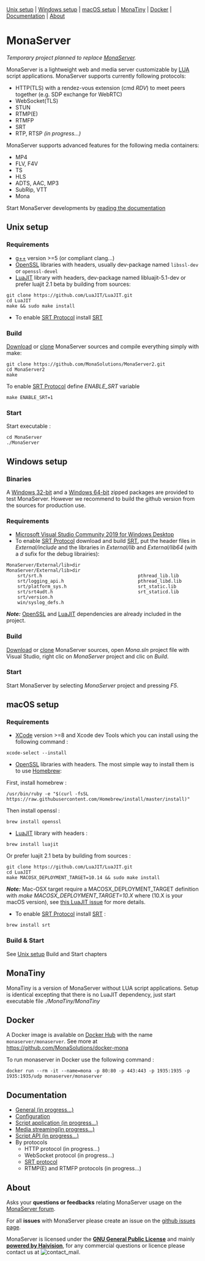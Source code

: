 [Unix setup](#Unix-setup) | [Windows setup](#Windows-setup) | [macOS setup](#macOS-setup) | [MonaTiny](#MonaTiny) | [Docker](#Docker) | [Documentation](#Documentation) | [About](#About)

# MonaServer

*Temporary project planned to replace [MonaServer](https://github.com/MonaSolutions/MonaServer).*

MonaServer is a lightweight web and media server customizable by [LUA](https://www.lua.org/) script applications.
MonaServer supports currently following protocols:
- HTTP(TLS) with a rendez-vous extension (cmd *RDV*) to meet peers together (e.g. SDP exchange for WebRTC)
- WebSocket(TLS)
- STUN
- RTMP(E)
- RTMFP
- SRT
- RTP, RTSP *(in progress...)*

MonaServer supports advanced features for the following media containers:
- MP4
- FLV, F4V
- TS
- HLS
- ADTS, AAC, MP3
- SubRip, VTT
- Mona

Start MonaServer developments by [reading the documentation](#Documentation)

## Unix setup

### Requirements
- [g++](https://gcc.gnu.org/) version >=5 (or compliant clang...)
- [OpenSSL](https://www.openssl.org/) libraries with headers, usually dev-package named `libssl-dev` or `openssl-devel`
- [LuaJIT](http://luajit.org/) library with headers, dev-package named libluajit-5.1-dev or prefer luajit 2.1 beta by building from sources:
```
git clone https://github.com/LuaJIT/LuaJIT.git
cd LuaJIT
make && sudo make install
```

- To enable [SRT Protocol] install [SRT]

### Build
[Download] or [clone] MonaServer sources and compile everything simply with make:
```
git clone https://github.com/MonaSolutions/MonaServer2.git
cd MonaServer2
make
```
To enable [SRT Protocol] define *ENABLE_SRT* variable
```
make ENABLE_SRT=1
```

### Start
Start executable :
```
cd MonaServer
./MonaServer
```

## Windows setup

### Binaries
A [Windows 32-bit](https://sourceforge.net/projects/monaserver/files/MonaServer/MonaServer_Win32.zip/download) and a [ Windows 64-bit](https://sourceforge.net/projects/monaserver/files/MonaServer/MonaServer_Win64.zip/download) zipped packages are provided to test MonaServer. However we recommend to build the github version from the sources for production use.

### Requirements
- [Microsoft Visual Studio Community 2019 for Windows Desktop](https://visualstudio.microsoft.com/thank-you-downloading-visual-studio/?sku=Community&rel=16)
- To enable [SRT Protocol] download and build [SRT], put the header files in *External/include* and the libraries in *External/lib* and *External/lib64* (with a *d* sufix for the debug librairies):
```
MonaServer/External/lib>dir                 MonaServer/External/lib>dir
    srt/srt.h                                   pthread_lib.lib
    srt/logging_api.h                           pthread_libd.lib
    srt/platform_sys.h                          srt_static.lib
    srt/srt4udt.h                               srt_staticd.lib
    srt/version.h
    win/syslog_defs.h
```

***Note:*** [OpenSSL](https://www.openssl.org/) and [LuaJIT](http://luajit.org/) dependencies are already included in the project.

### Build
[Download] or [clone] MonaServer sources, open *Mona.sln* project file with Visual Studio, right clic on *MonaServer* project and clic on *Build*.

### Start
Start MonaServer by selecting *MonaServer* project and pressing *F5*.

## macOS setup

### Requirements
- [XCode](https://apps.apple.com/us/app/xcode/id497799835) version >=8 and Xcode dev Tools which you can install using the following command :
```
xcode-select --install
```
- [OpenSSL](https://www.openssl.org/) libraries with headers. The most simple way to install them is to use [Homebrew](https://brew.sh/index_it):

First, install homebrew :
```
/usr/bin/ruby -e "$(curl -fsSL https://raw.githubusercontent.com/Homebrew/install/master/install)"
```
Then install openssl :
```
brew install openssl
```
- [LuaJIT](http://luajit.org/) library with headers :
```
brew install luajit
```
Or prefer luajit 2.1 beta by building from sources :
```
git clone https://github.com/LuaJIT/LuaJIT.git
cd LuaJIT
make MACOSX_DEPLOYMENT_TARGET=10.14 && sudo make install
```
***Note:*** Mac-OSX target require a MACOSX_DEPLOYMENT_TARGET definition with *make MACOSX_DEPLOYMENT_TARGET=10.X* where (10.X is your macOS version), see [this LuaJIT issue](https://github.com/LuaJIT/LuaJIT/issues/484) for more details.

- To enable [SRT Protocol] install [SRT] :
```
brew install srt
```

### Build & Start
See [Unix setup](#Unix-setup) Build and Start chapters

## MonaTiny
MonaTiny is a version of MonaServer without LUA script applications.
Setup is identical excepting that there is no LuaJIT dependency, just start executable file *./MonaTiny/MonaTiny*

## Docker

A Docker image is available on [Docker Hub](https://hub.docker.com/) with the name `monaserver/monaserver`.
See more at https://github.com/MonaSolutions/docker-mona

To run monaserver in Docker use the following command :
```
docker run --rm -it --name=mona -p 80:80 -p 443:443 -p 1935:1935 -p 1935:1935/udp monaserver/monaserver
```

## Documentation
- [General (in progress...)](https://docs.google.com/document/d/1SS_mdvzDxkKZ7M1264BFGPMYXPjaV3yGUqqCzJEDs4g/edit?usp=sharing)
- [Configuration](https://github.com/MonaSolutions/MonaServer2/blob/master/MonaServer/MonaServer.ini)
- [Script application (in progress...)](https://docs.google.com/document/d/1CwgbPv8iIgIC8Z_hYEVa8eSzRUSz1O8EpH6ZzYq7YxA/edit?usp=sharing)
- [Media streaming(in progress...)](https://docs.google.com/document/d/1cFhsGHtlALM3AajktEhVzXzfn5rfa5_e7djUYWawsrM/edit?usp=sharing)
- [Script API (in progress...)](https://docs.google.com/document/d/1MJRvLOUW6i9aQEun7-67IQUm3j_veg2-r127i37n7GM/edit?usp=sharing)
- By protocols
    - HTTP protocol (in progress...)
    - WebSocket protocol (in progress...)
    - [SRT protocol](https://docs.google.com/presentation/d/1WB_K4omIQ6LFW-dIoK77MNy8LcQL28sTknD6DFfUXvI/edit?usp=sharing)
    - RTMP(E) and RTMFP protocols (in progress...)


## About
Asks your __questions or feedbacks__ relating MonaServer usage on the [MonaServer forum](https://groups.google.com/forum/#!forum/monaserver).

For all __issues__ with MonaServer please create an issue on the [github issues page](https://github.com/MonaSolutions/MonaServer2/issues).

MonaServer is licensed under the **[GNU General Public License]** and mainly **[powered by Haivision](https://www.haivision.com/)**, for any commercial questions or licence please contact us at ![contact_mail].

[SRT]: https://github.com/Haivision/srt
[SRT protocol]: https://www.srtalliance.org/
[Download]: https://codeload.github.com/MonaSolutions/MonaServer2/zip/master
[clone]: https://github.com/MonaSolutions/MonaServer2
[GNU General Public License]: http://www.gnu.org/licenses/
[contact_mail]: https://services.nexodyne.com/email/customicon/CUlFO7mGlaQmRdvbwDkob5dSi6L7Gw%3D%3D/FzgjAUw%3D/000000/ffffff/ffffff/0/image.png
